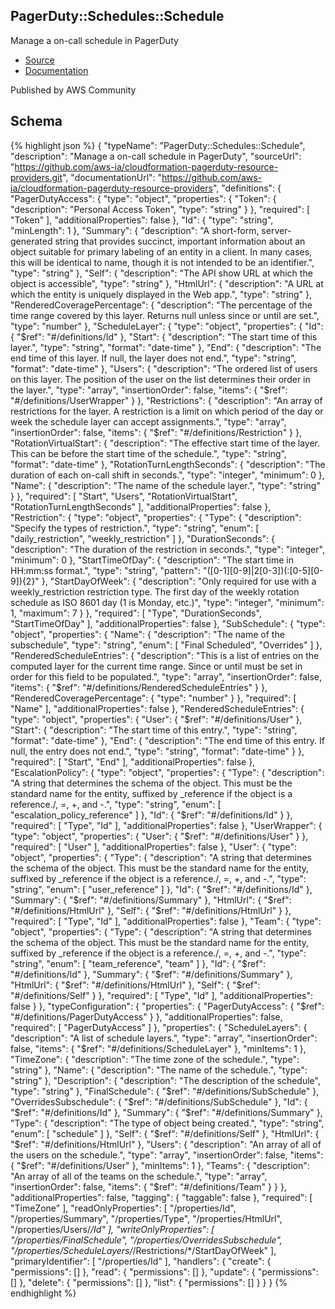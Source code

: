 
## PagerDuty::Schedules::Schedule

Manage a on-call schedule in PagerDuty

- [Source](https:&#x2F;&#x2F;github.com&#x2F;aws-ia&#x2F;cloudformation-pagerduty-resource-providers.git) 
- [Documentation]()

Published by AWS Community

## Schema
{% highlight json %}
{
    "typeName": "PagerDuty::Schedules::Schedule",
    "description": "Manage a on-call schedule in PagerDuty",
    "sourceUrl": "https://github.com/aws-ia/cloudformation-pagerduty-resource-providers.git",
    "documentationUrl": "https://github.com/aws-ia/cloudformation-pagerduty-resource-providers",
    "definitions": {
        "PagerDutyAccess": {
            "type": "object",
            "properties": {
                "Token": {
                    "description": "Personal Access Token",
                    "type": "string"
                }
            },
            "required": [
                "Token"
            ],
            "additionalProperties": false
        },
        "Id": {
            "type": "string",
            "minLength": 1
        },
        "Summary": {
            "description": "A short-form, server-generated string that provides succinct, important information about an object suitable for primary labeling of an entity in a client. In many cases, this will be identical to name, though it is not intended to be an identifier.",
            "type": "string"
        },
        "Self": {
            "description": "The API show URL at which the object is accessible",
            "type": "string"
        },
        "HtmlUrl": {
            "description": "A URL at which the entity is uniquely displayed in the Web app.",
            "type": "string"
        },
        "RenderedCoveragePercentage": {
            "description": "The percentage of the time range covered by this layer. Returns null unless since or until are set.",
            "type": "number"
        },
        "ScheduleLayer": {
            "type": "object",
            "properties": {
                "Id": {
                    "$ref": "#/definitions/Id"
                },
                "Start": {
                    "description": "The start time of this layer.",
                    "type": "string",
                    "format": "date-time"
                },
                "End": {
                    "description": "The end time of this layer. If null, the layer does not end.",
                    "type": "string",
                    "format": "date-time"
                },
                "Users": {
                    "description": "The ordered list of users on this layer. The position of the user on the list determines their order in the layer.",
                    "type": "array",
                    "insertionOrder": false,
                    "items": {
                        "$ref": "#/definitions/UserWrapper"
                    }
                },
                "Restrictions": {
                    "description": "An array of restrictions for the layer. A restriction is a limit on which period of the day or week the schedule layer can accept assignments.",
                    "type": "array",
                    "insertionOrder": false,
                    "items": {
                        "$ref": "#/definitions/Restriction"
                    }
                },
                "RotationVirtualStart": {
                    "description": "The effective start time of the layer. This can be before the start time of the schedule.",
                    "type": "string",
                    "format": "date-time"
                },
                "RotationTurnLengthSeconds": {
                    "description": "The duration of each on-call shift in seconds.",
                    "type": "integer",
                    "minimum": 0
                },
                "Name": {
                    "description": "The name of the schedule layer.",
                    "type": "string"
                }
            },
            "required": [
                "Start",
                "Users",
                "RotationVirtualStart",
                "RotationTurnLengthSeconds"
            ],
            "additionalProperties": false
        },
        "Restriction": {
            "type": "object",
            "properties": {
                "Type": {
                    "description": "Specify the types of restriction.",
                    "type": "string",
                    "enum": [
                        "daily_restriction",
                        "weekly_restriction"
                    ]
                },
                "DurationSeconds": {
                    "description": "The duration of the restriction in seconds.",
                    "type": "integer",
                    "minimum": 0
                },
                "StartTimeOfDay": {
                    "description": "The start time in HH:mm:ss format.",
                    "type": "string",
                    "pattern": "([0-1][0-9]|2[0-3])(:[0-5][0-9]){2}"
                },
                "StartDayOfWeek": {
                    "description": "Only required for use with a weekly_restriction restriction type. The first day of the weekly rotation schedule as ISO 8601 day (1 is Monday, etc.)",
                    "type": "integer",
                    "minimum": 1,
                    "maximum": 7
                }
            },
            "required": [
                "Type",
                "DurationSeconds",
                "StartTimeOfDay"
            ],
            "additionalProperties": false
        },
        "SubSchedule": {
            "type": "object",
            "properties": {
                "Name": {
                    "description": "The name of the subschedule",
                    "type": "string",
                    "enum": [
                        "Final Scheduled",
                        "Overrides"
                    ]
                },
                "RenderedScheduleEntries": {
                    "description": "This is a list of entries on the computed layer for the current time range. Since or until must be set in order for this field to be populated.",
                    "type": "array",
                    "insertionOrder": false,
                    "items": {
                        "$ref": "#/definitions/RenderedScheduleEntries"
                    }
                },
                "RenderedCoveragePercentage": {
                    "type": "number"
                }
            },
            "required": [
                "Name"
            ],
            "additionalProperties": false
        },
        "RenderedScheduleEntries": {
            "type": "object",
            "properties": {
                "User": {
                    "$ref": "#/definitions/User"
                },
                "Start": {
                    "description": "The start time of this entry.",
                    "type": "string",
                    "format": "date-time"
                },
                "End": {
                    "description": "The end time of this entry. If null, the entry does not end.",
                    "type": "string",
                    "format": "date-time"
                }
            },
            "required": [
                "Start",
                "End"
            ],
            "additionalProperties": false
        },
        "EscalationPolicy": {
            "type": "object",
            "properties": {
                "Type": {
                    "description": "A string that determines the schema of the object. This must be the standard name for the entity, suffixed by _reference if the object is a reference./, =, +, and -.",
                    "type": "string",
                    "enum": [
                        "escalation_policy_reference"
                    ]
                },
                "Id": {
                    "$ref": "#/definitions/Id"
                }
            },
            "required": [
                "Type",
                "Id"
            ],
            "additionalProperties": false
        },
        "UserWrapper": {
            "type": "object",
            "properties": {
                "User": {
                    "$ref": "#/definitions/User"
                }
            },
            "required": [
                "User"
            ],
            "additionalProperties": false
        },
        "User": {
            "type": "object",
            "properties": {
                "Type": {
                    "description": "A string that determines the schema of the object. This must be the standard name for the entity, suffixed by _reference if the object is a reference./, =, +, and -.",
                    "type": "string",
                    "enum": [
                        "user_reference"
                    ]
                },
                "Id": {
                    "$ref": "#/definitions/Id"
                },
                "Summary": {
                    "$ref": "#/definitions/Summary"
                },
                "HtmlUrl": {
                    "$ref": "#/definitions/HtmlUrl"
                },
                "Self": {
                    "$ref": "#/definitions/HtmlUrl"
                }
            },
            "required": [
                "Type",
                "Id"
            ],
            "additionalProperties": false
        },
        "Team": {
            "type": "object",
            "properties": {
                "Type": {
                    "description": "A string that determines the schema of the object. This must be the standard name for the entity, suffixed by _reference if the object is a reference./, =, +, and -.",
                    "type": "string",
                    "enum": [
                        "team_reference",
                        "team"
                    ]
                },
                "Id": {
                    "$ref": "#/definitions/Id"
                },
                "Summary": {
                    "$ref": "#/definitions/Summary"
                },
                "HtmlUrl": {
                    "$ref": "#/definitions/HtmlUrl"
                },
                "Self": {
                    "$ref": "#/definitions/Self"
                }
            },
            "required": [
                "Type",
                "Id"
            ],
            "additionalProperties": false
        }
    },
    "typeConfiguration": {
        "properties": {
            "PagerDutyAccess": {
                "$ref": "#/definitions/PagerDutyAccess"
            }
        },
        "additionalProperties": false,
        "required": [
            "PagerDutyAccess"
        ]
    },
    "properties": {
        "ScheduleLayers": {
            "description": "A list of schedule layers.",
            "type": "array",
            "insertionOrder": false,
            "items": {
                "$ref": "#/definitions/ScheduleLayer"
            },
            "minItems": 1
        },
        "TimeZone": {
            "description": "The time zone of the schedule.",
            "type": "string"
        },
        "Name": {
            "description": "The name of the schedule.",
            "type": "string"
        },
        "Description": {
            "description": "The description of the schedule",
            "type": "string"
        },
        "FinalSchedule": {
            "$ref": "#/definitions/SubSchedule"
        },
        "OverridesSubschedule": {
            "$ref": "#/definitions/SubSchedule"
        },
        "Id": {
            "$ref": "#/definitions/Id"
        },
        "Summary": {
            "$ref": "#/definitions/Summary"
        },
        "Type": {
            "description": "The type of object being created.",
            "type": "string",
            "enum": [
                "schedule"
            ]
        },
        "Self": {
            "$ref": "#/definitions/Self"
        },
        "HtmlUrl": {
            "$ref": "#/definitions/HtmlUrl"
        },
        "Users": {
            "description": "An array of all of the users on the schedule.",
            "type": "array",
            "insertionOrder": false,
            "items": {
                "$ref": "#/definitions/User"
            },
            "minItems": 1
        },
        "Teams": {
            "description": "An array of all of the teams on the schedule.",
            "type": "array",
            "insertionOrder": false,
            "items": {
                "$ref": "#/definitions/Team"
            }
        }
    },
    "additionalProperties": false,
    "tagging": {
        "taggable": false
    },
    "required": [
        "TimeZone"
    ],
    "readOnlyProperties": [
        "/properties/Id",
        "/properties/Summary",
        "/properties/Type",
        "/properties/HtmlUrl",
        "/properties/Users/*/Id"
    ],
    "writeOnlyProperties": [
        "/properties/FinalSchedule",
        "/properties/OverridesSubschedule",
        "/properties/ScheduleLayers/*/Restrictions/*/StartDayOfWeek"
    ],
    "primaryIdentifier": [
        "/properties/Id"
    ],
    "handlers": {
        "create": {
            "permissions": []
        },
        "read": {
            "permissions": []
        },
        "update": {
            "permissions": []
        },
        "delete": {
            "permissions": []
        },
        "list": {
            "permissions": []
        }
    }
}
{% endhighlight %}
